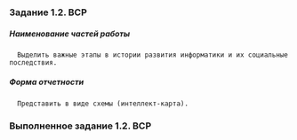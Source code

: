 ### Задание 1.2. ВСР

##### Наименование частей работы
      
      Выделить важные этапы в истории развития информатики и их социальные последствия.

##### Форма отчетности
      
      Представить в виде схемы (интеллект-карта).

### Выполненное задание 1.2. ВСР
